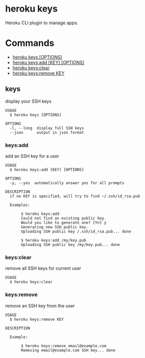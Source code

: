 heroku keys
===========

Heroku CLI plugin to manage apps.
# Commands

* [heroku keys [OPTIONS]](#keys)
* [heroku keys:add [KEY] [OPTIONS]](#keysadd)
* [heroku keys:clear](#keysclear)
* [heroku keys:remove KEY](#keysremove)
## keys

display your SSH keys

```
USAGE
  $ heroku keys [OPTIONS]

OPTIONS
  -l, --long  display full SSH keys
  --json      output in json format
```

### keys:add

add an SSH key for a user

```
USAGE
  $ heroku keys:add [KEY] [OPTIONS]

OPTIONS
  -y, --yes  automatically answer yes for all prompts

DESCRIPTION
  if no KEY is specified, will try to find ~/.ssh/id_rsa.pub

  Examples:

       $ heroku keys:add
       Could not find an existing public key.
       Would you like to generate one? [Yn] y
       Generating new SSH public key.
       Uploading SSH public key /.ssh/id_rsa.pub... done

       $ heroku keys:add /my/key.pub
       Uploading SSH public key /my/key.pub... done
```

### keys:clear

remove all SSH keys for current user

```
USAGE
  $ heroku keys:clear
```

### keys:remove

remove an SSH key from the user

```
USAGE
  $ heroku keys:remove KEY

DESCRIPTION

  Example:

       $ heroku keys:remove email@example.com
       Removing email@example.com SSH key... done
```
